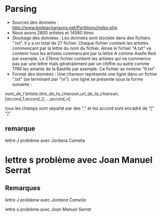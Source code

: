 
# Parsing

 * Sources des données : http://www.boiteachansons.net/Partitions/index.php
 * Nous avons 2800 artistes et 14580 titres
 * Stockage des données : Les données sont stockée dans des fichiers ".txt". Il y a un total de 27 fichier. Chaque fichier contient les
 artistes commencant par la lettre du nom du fichier. Ainse le fichier "A.txt" va contenir tous les artistes commencant par la
 lettre A comme Axelle Red par exemple. Le 27ème fichier contient les artistes qui ne commence pas par une lettre mais généralement
 par un chiffre ou autre comme 1789 les amants de la Bastille par exemple. Ce fichier se nomme "9.txt"
 * Format des données : Une chanson représente une ligne dans un fichier ".txt" (se terminant par "\n").
 une ligne se présente sous la forme suivante :

 _nom_de_l'artiste_,_titre_de_la_chanson_,_url_de_la_chanson_,[_accord_1_,_accord_2_,...,_accord_n_]

 tous les champs sont séparté par des "," et les accord sont encadré de "[" "]"

 ## remarque
 lettre J problème avec Jordana Camelia
 
 lettre s problème avec Joan Manuel Serrat
=======
 
 
 ## Remarques
 lettre J problème avec _Jordana Camelia_
 
 lettre s problème avec _Joan Manuel Serrat_